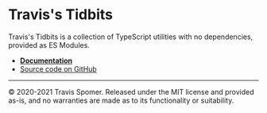 # Travis's Tidbits

Travis's Tidbits is a collection of TypeScript utilities with no dependencies, provided as ES Modules.

* **[Documentation](https://travisspomer.github.io/tidbits)**
* [Source code on GitHub](https://github.com/TravisSpomer/Tidbits)

---

© 2020-2021 Travis Spomer. Released under the MIT license and provided as-is, and no warranties are made as to its functionality or suitability.
